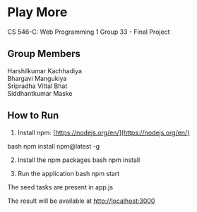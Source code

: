 # Play More
CS 546-C: Web Programming 1 
Group 33 - Final Project

## Group Members
Harshilkumar Kachhadiya <br />
Bhargavi Mangukiya <br />
Sripradha Vittal Bhat <br />
Siddhantkumar Maske <br />


## How to Run

1. Install
npm: [https://nodejs.org/en/](https://nodejs.org/en/)

bash
npm install npm@latest -g

2. Install the npm packages
bash
npm install


3. Run the application
bash
npm start

The seed tasks are present in app.js

The result will be available at [http://localhost:3000](http://localhost:3000)
